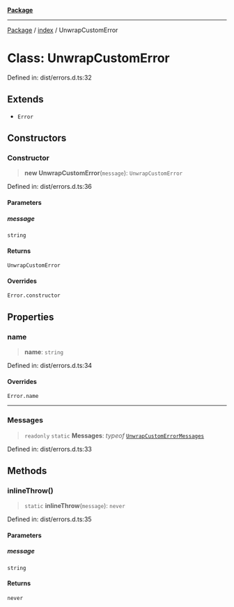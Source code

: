 [**Package**](../../README.md)

***

[Package](../../modules.md) / [index](../README.md) / UnwrapCustomError

# Class: UnwrapCustomError

Defined in: dist/errors.d.ts:32

## Extends

- `Error`

## Constructors

### Constructor

> **new UnwrapCustomError**(`message`): `UnwrapCustomError`

Defined in: dist/errors.d.ts:36

#### Parameters

##### message

`string`

#### Returns

`UnwrapCustomError`

#### Overrides

`Error.constructor`

## Properties

### name

> **name**: `string`

Defined in: dist/errors.d.ts:34

#### Overrides

`Error.name`

***

### Messages

> `readonly` `static` **Messages**: *typeof* [`UnwrapCustomErrorMessages`](../-internal-/enumerations/UnwrapCustomErrorMessages.md)

Defined in: dist/errors.d.ts:33

## Methods

### inlineThrow()

> `static` **inlineThrow**(`message`): `never`

Defined in: dist/errors.d.ts:35

#### Parameters

##### message

`string`

#### Returns

`never`
